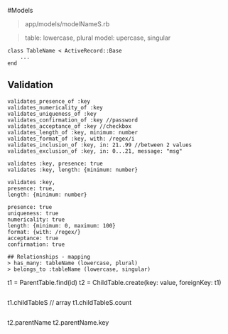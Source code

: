 #Models
> app/models/modelNameS.rb

> table: lowercase, plural
> model: upercase, singular

```
class TableName < ActiveRecord::Base
    ...
end
```

## Validation
```
validates_presence_of :key
validates_numericality_of :key
validates_uniqueness_of :key
validates_confirmation_of :key //password
validates_acceptance_of :key //checkbox
validates_length_of :key, minimum: number
validates_format_of :key, with: /regex/i
validates_inclusion_of :key, in: 21..99 //between 2 values
validates_exclusion_of :key, in: 0...21, message: "msg"
```
```
validates :key, presence: true
validates :key, length: {minimum: number}
```
```
validates :key,
presence: true,
length: {minimum: number}
```
```
presence: true
uniqueness: true
numericality: true
length: {minimum: 0, maximum: 100}
format: {with: /regex/}
acceptance: true
confirmation: true
```
```
## Relationships - mapping
> has_many: tableName (lowercase, plural)
> belongs_to :tableName (lowercase, singular)

```
t1 = ParentTable.find(id)
t2 = ChildTable.create(key: value, foreignKey: t1)
```
```
t1.childTableS // array
t1.childTableS.count
```
```
t2.parentName
t2.parentName.key
```

